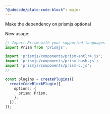 ```yaml
---
"@udecode/plate-code-block": major
---
```


Make the dependency on prismjs optional

New usage:

```ts
// Import Prism with your supported languages
import Prism from 'prismjs';

import 'prismjs/components/prism-antlr4.js';
import 'prismjs/components/prism-bash.js';
import 'prismjs/components/prism-c.js';
// ...

const plugins = createPlugins([
  createCodeBlockPlugin({
    options: {
      prism: Prism,
    },
  }),
]);
```
